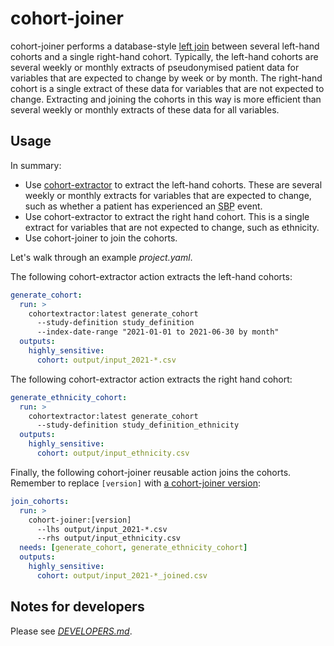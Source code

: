 # cohort-joiner

cohort-joiner performs a database-style [left join][] between several left-hand cohorts and a single right-hand cohort.
Typically, the left-hand cohorts are several weekly or monthly extracts of pseudonymised patient data for variables that are expected to change by week or by month.
The right-hand cohort is a single extract of these data for variables that are not expected to change.
Extracting and joining the cohorts in this way is more efficient than several weekly or monthly extracts of these data for all variables.

[left join]: https://en.wikipedia.org/wiki/Join_(SQL)#Left_outer_join

## Usage

In summary:

* Use [cohort-extractor][] to extract the left-hand cohorts.
  These are several weekly or monthly extracts for variables that are expected to change,
  such as whether a patient has experienced an <abbr title="Systolic Blood Pressure">SBP</abbr> event.
* Use cohort-extractor to extract the right hand cohort.
  This is a single extract for variables that are not expected to change, such as ethnicity.
* Use cohort-joiner to join the cohorts.

Let's walk through an example _project.yaml_.

The following cohort-extractor action extracts the left-hand cohorts:

```yaml
generate_cohort:
  run: >
    cohortextractor:latest generate_cohort
      --study-definition study_definition
      --index-date-range "2021-01-01 to 2021-06-30 by month"
  outputs:
    highly_sensitive:
      cohort: output/input_2021-*.csv
```

The following cohort-extractor action extracts the right hand cohort:

```yaml
generate_ethnicity_cohort:
  run: >
    cohortextractor:latest generate_cohort
      --study-definition study_definition_ethnicity
  outputs:
    highly_sensitive:
      cohort: output/input_ethnicity.csv
```

Finally, the following cohort-joiner reusable action joins the cohorts.
Remember to replace `[version]` with [a cohort-joiner version][1]:

```yaml
join_cohorts:
  run: >
    cohort-joiner:[version]
      --lhs output/input_2021-*.csv
      --rhs output/input_ethnicity.csv
  needs: [generate_cohort, generate_ethnicity_cohort]
  outputs:
    highly_sensitive:
      cohort: output/input_2021-*_joined.csv
```

[1]: https://github.com/opensafely-actions/cohort-joiner/tags
[cohort-extractor]: https://docs.opensafely.org/actions-cohortextractor/

## Notes for developers

Please see [_DEVELOPERS.md_](DEVELOPERS.md).
